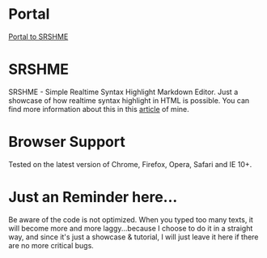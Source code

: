 # Portal
[Portal to SRSHME](http://zushenyan.github.io/SRSHME/)

# SRSHME
SRSHME - Simple Realtime Syntax Highlight Markdown Editor. Just a showcase of how realtime syntax highlight in HTML is possible. You can find more information about this in this [article](http://zushenyan.github.io/blog/2013/10/16/realtime-syntax-highlight-edtior-on-web/) of mine.

# Browser Support
Tested on the latest version of Chrome, Firefox, Opera, Safari and IE 10+.

# Just an Reminder here...
Be aware of the code is not optimized. When you typed too many texts, 
it will become more and more laggy...because I choose to do it in a straight way,
and since it's just a showcase & tutorial, I will just leave it here if there are no more critical bugs.
